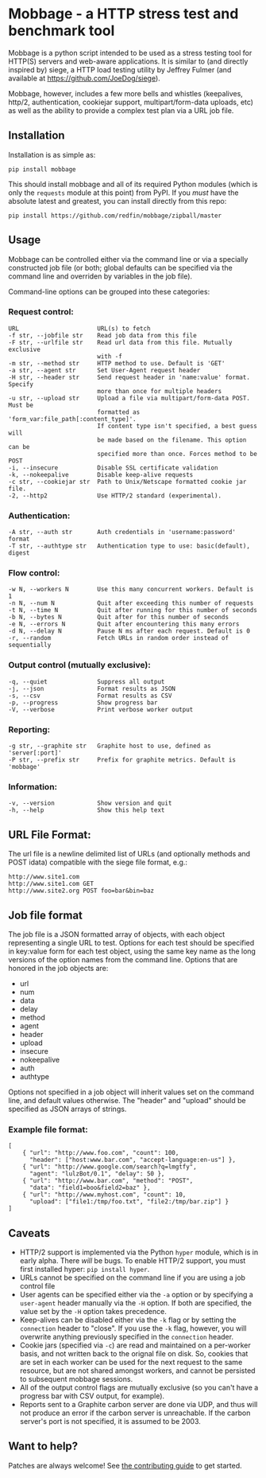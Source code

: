 Mobbage - a HTTP stress test and benchmark tool
===============================================

Mobbage is a python script intended to be used as a stress testing tool for 
HTTP(S) servers and web-aware applications.  It is similar to (and directly
inspired by) siege, a HTTP load testing utility by Jeffrey Fulmer (and
available at https://github.com/JoeDog/siege).  

Mobbage, however, includes a few more bells and whistles (keepalives, http/2,
authentication,  cookiejar support, multipart/form-data uploads, etc) as well 
as the ability to provide a complex test plan via a URL job file.


## Installation

Installation is as simple as:

    pip install mobbage

This should install mobbage and all of its required Python modules (which
is only the `requests` module at this point) from PyPI.  If you _must_ have
the absolute latest and greatest, you can install directly from this repo:

    pip install https://github.com/redfin/mobbage/zipball/master

## Usage

Mobbage can be controlled either via the command line or via a specially 
constructed job file (or both; global defaults can be specified via the 
command line and overriden by variables in the job file).  

Command-line options can be grouped into these categories:

### Request control:

    URL                      URL(s) to fetch
    -f str, --jobfile str    Read job data from this file
    -F str, --urlfile str    Read url data from this file. Mutually exclusive
                             with -f
    -m str, --method str     HTTP method to use. Default is 'GET'
    -a str, --agent str      Set User-Agent request header
    -H str, --header str     Send request header in 'name:value' format. Specify
                             more than once for multiple headers
    -u str, --upload str     Upload a file via multipart/form-data POST. Must be
                             formatted as 'form_var:file_path[:content_type]'.
                             If content type isn't specified, a best guess will
                             be made based on the filename. This option can be
                             specified more than once. Forces method to be POST
    -i, --insecure           Disable SSL certificate validation
    -k, --nokeepalive        Disable keep-alive requests
    -c str, --cookiejar str  Path to Unix/Netscape formatted cookie jar file.
    -2, --http2              Use HTTP/2 standard (experimental).

### Authentication:

    -A str, --auth str       Auth credentials in 'username:password' format
    -T str, --authtype str   Authentication type to use: basic(default), digest

### Flow control:

    -w N, --workers N        Use this many concurrent workers. Default is 1
    -n N, --num N            Quit after exceeding this number of requests
    -t N, --time N           Quit after running for this number of seconds
    -b N, --bytes N          Quit after for this number of seconds
    -e N, --errors N         Quit after encountering this many errors
    -d N, --delay N          Pause N ms after each request. Default is 0
    -r, --random             Fetch URLs in random order instead of sequentially

### Output control (mutually exclusive):

    -q, --quiet              Suppress all output
    -j, --json               Format results as JSON
    -s, --csv                Format results as CSV
    -p, --progress           Show progress bar
    -V, --verbose            Print verbose worker output

### Reporting:

    -g str, --graphite str   Graphite host to use, defined as 'server[:port]'
    -P str, --prefix str     Prefix for graphite metrics. Default is 'mobbage'

### Information:

    -v, --version            Show version and quit
    -h, --help               Show this help text

## URL File Format:

The url file is a newline delimited list of URLs (and optionally 
methods and POST idata) compatible with the siege file format, e.g.:

    http://www.site1.com
    http://www.site1.com GET
    http://www.site2.org POST foo=bar&bin=baz

## Job file format

The job file is a JSON formatted array of objects, with each object 
representing a single URL to test.  Options for each test should be specified 
in key:value form for each test object, using the same key name as the long 
versions of the option names from the command line.  Options that are honored 
in the job objects are:
 * url
 * num
 * data
 * delay
 * method
 * agent
 * header 
 * upload 
 * insecure
 * nokeepalive
 * auth
 * authtype

Options not specified in a job object will inherit values set on the command 
line, and default values otherwise.  The "header" and "upload" should be 
specified as JSON arrays of strings.

### Example file format:
    [
        { "url": "http://www.foo.com", "count": 100,
          "header": ["host:www.bar.com", "accept-language:en-us"] },
        { "url": "http://www.google.com/search?q=lmgtfy",
          "agent": "lulzBot/0.1", "delay": 50 },
        { "url": "http://www.bar.com", "method": "POST",
          "data": "field1=boo&field2=baz" },
        { "url": "http://www.myhost.com", "count": 10,
          "upload": ["file1:/tmp/foo.txt", "file2:/tmp/bar.zip"] }
    ]

## Caveats

 * HTTP/2 support is implemented via the Python `hyper` module, which is
in early alpha.  There _will_ be bugs.  To enable HTTP/2 support, you must
first installed hyper: `pip install hyper`.
 * URLs cannot be specified on the command line if you are using a job control
file
 * User agents can be specified either via the `-a` option or by specifying a 
`user-agent` header manually via the `-H` option.  If both are specified, the
value set by the `-H` option takes precedence.
 * Keep-alives can be disabled either via the `-k` flag or by setting the 
`connection` header to "close".  If you use the `-k` flag, however, you will
overwrite anything previously specified in the `connection` header.
 * Cookie jars (specified via `-c`) are read and maintained on a per-worker
basis, and not written back to the orignal file on disk.  So, cookies that are
set in each worker can be used for the next request to the same resource, but
are not shared amongst workers, and cannot be persisted to subsequent mobbage
sessions.
 * All of the output control flags are mutually exclusive (so you can't have
a progress bar with CSV output, for example).
 * Reports sent to a Graphite carbon server are done via UDP, and thus will
not produce an error if the carbon server is unreachable.  If the carbon 
server's port is not specified, it is assumed to be 2003.

## Want to help?

Patches are always welcome!
See [the contributing guide](CONTRIBUTING.md) to get started.
